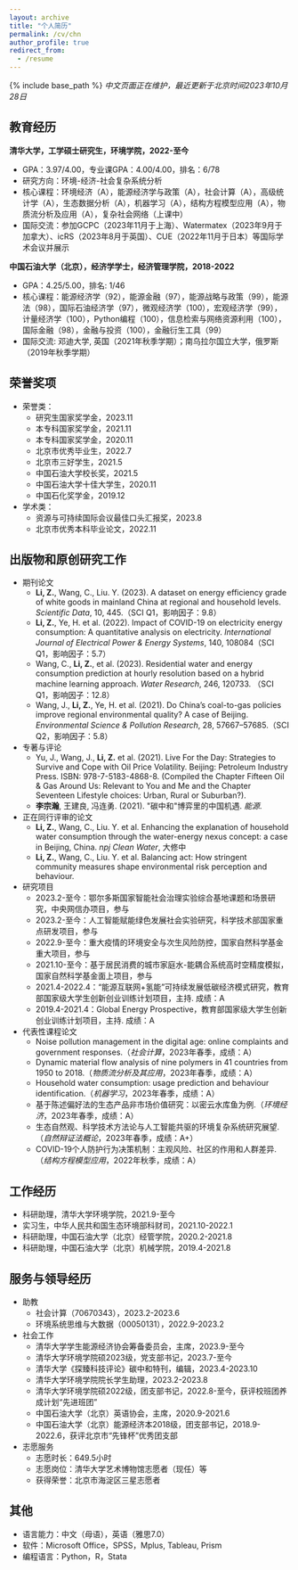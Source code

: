 ```yaml
---
layout: archive
title: "个人简历"
permalink: /cv/chn
author_profile: true
redirect_from:
  - /resume
---
```


{% include base_path %}
*中文页面正在维护，最近更新于北京时间2023年10月28日*

教育经历
------
**清华大学，工学硕士研究生，环境学院，2022-至今**
* GPA：3.97/4.00，专业课GPA：4.00/4.00，排名：6/78
* 研究方向：环境-经济-社会复杂系统分析
* 核心课程：环境经济（A），能源经济学与政策（A），社会计算（A），高级统计学（A），生态数据分析（A），机器学习（A），结构方程模型应用（A），物质流分析及应用（A），复杂社会网络（上课中）
* 国际交流：参加GCPC（2023年11月于上海）、Watermatex（2023年9月于加拿大）、icRS（2023年8月于英国）、CUE（2022年11月于日本）等国际学术会议并展示

**中国石油大学（北京），经济学学士，经济管理学院，2018-2022**
* GPA：4.25/5.00，排名: 1/46
* 核心课程：能源经济学（92），能源金融（97），能源战略与政策（99），能源法（98），国际石油经济学（97），微观经济学（100），宏观经济学（99），计量经济学（100），Python编程（100），信息检索与网络资源利用（100），国际金融（98），金融与投资（100），金融衍生工具（99）
* 国际交流: 邓迪大学, 英国（2021年秋季学期）；南乌拉尔国立大学，俄罗斯（2019年秋季学期）

荣誉奖项
------
* 荣誉类：
    * 研究生国家奖学金，2023.11
    * 本专科国家奖学金，2021.11
    * 本专科国家奖学金，2020.11
    * 北京市优秀毕业生，2022.7
    * 北京市三好学生，2021.5
    * 中国石油大学校长奖，2021.5
    * 中国石油大学十佳大学生，2020.11
    * 中国石化奖学金，2019.12
* 学术类：
    * 资源与可持续国际会议最佳口头汇报奖，2023.8
    * 北京市优秀本科毕业论文，2022.11

出版物和原创研究工作
------
* 期刊论文
    * **Li, Z.**, Wang, C., Liu. Y. (2023). A dataset on energy efficiency grade of white goods in mainland China at regional and household levels. *Scientific Data*, 10, 445.（SCI Q1，影响因子：9.8）
    * **Li, Z.**, Ye, H. et al. (2022). Impact of COVID-19 on electricity energy consumption: A quantitative analysis on electricity. *International Journal of Electrical Power & Energy Systems*, 140, 108084（SCI Q1，影响因子：5.7）
    * Wang, C., **Li, Z.**, et al. (2023). Residential water and energy consumption prediction at hourly resolution based on a hybrid machine learning approach. *Water Research*, 246, 120733. （SCI Q1，影响因子：12.8）
    * Wang, J., **Li, Z.**, Ye, H. et al. (2021). Do China’s coal-to-gas policies improve regional environmental quality? A case of Beijing. *Environmental Science & Pollution Research*, 28, 57667–57685.（SCI Q2，影响因子：5.8）
* 专著与评论
    * Yu, J., Wang, J., **Li, Z.** et al. (2021). Live For the Day: Strategies to Survive and Cope with Oil Price Volatility. Beijing: Petroleum Industry Press. ISBN: 978-7-5183-4868-8. (Compiled the Chapter Fifteen Oil & Gas Around Us: Relevant to You and Me and the Chapter Seventeen Lifestyle choices: Urban, Rural or Suburban?).
    * **李宗瀚**, 王建良, 冯连勇. (2021). "碳中和"博弈里的中国机遇. *能源*.
* 正在同行评审的论文
    * **Li, Z.**, Wang, C., Liu. Y. et al. Enhancing the explanation of household water consumption through the water-energy nexus concept: a case in Beijing, China. *npj Clean Water*, 大修中
    * **Li, Z.**, Wang, C., Liu. Y. et al. Balancing act: How stringent community measures shape environmental risk perception and behaviour.
* 研究项目
    * 2023.2-至今：鄂尔多斯国家智能社会治理实验综合基地课题和场景研究，中央网信办项目，参与
    * 2023.2-至今：人工智能赋能绿色发展社会实验研究，科学技术部国家重点研发项目，参与
    * 2022.9-至今：重大疫情的环境安全与次生风险防控，国家自然科学基金重大项目，参与
    * 2021.10-至今：基于居民消费的城市家庭水-能耦合系统高时空精度模拟，国家自然科学基金面上项目，参与
    * 2021.4-2022.4：“能源互联网+氢能”可持续发展低碳经济模式研究，教育部国家级大学生创新创业训练计划项目，主持. 成绩：A
    * 2019.4-2021.4：Global Energy Prospective，教育部国家级大学生创新创业训练计划项目，主持. 成绩：A
* 代表性课程论文
  * Noise pollution management in the digital age: online complaints and government responses.（*社会计算*，2023年春季，成绩：A）
  * Dynamic material flow analysis of nine polymers in 41 countries from 1950 to 2018.（*物质流分析及其应用*，2023年春季，成绩：A）
  * Household water consumption: usage prediction and behaviour identification.（*机器学习*，2023年春季，成绩：A）
  * 基于陈述偏好法的生态产品非市场价值研究：以密云水库鱼为例.（*环境经济*，2023年春季，成绩：A）
  * 生态自然观、科学技术方法论与人工智能共驱的环境复杂系统研究展望.（*自然辩证法概论*，2023年春季，成绩：A+）
  * COVID-19个人防护行为决策机制：主观风险、社区的作用和人群差异.（*结构方程模型应用*，2022年秋季，成绩：A）

工作经历
------
* 科研助理，清华大学环境学院，2021.9-至今
* 实习生，中华人民共和国生态环境部科财司，2021.10-2022.1
* 科研助理，中国石油大学（北京）经管学院，2020.2-2021.8
* 科研助理，中国石油大学（北京）机械学院，2019.4-2021.8

服务与领导经历
------
* 助教
  * 社会计算（70670343），2023.2-2023.6
  * 环境系统思维与大数据（00050131），2022.9-2023.2
* 社会工作
  * 清华大学学生能源经济协会筹备委员会，主席，2023.9-至今
  * 清华大学环境学院硕2023级，党支部书记，2023.7-至今
  * 清华大学《探臻科技评论》碳中和特刊，编辑，2023.4-2023.10
  * 清华大学环境学院院长学生助理，2023.2-2023.8
  * 清华大学环境学院硕2022级，团支部书记，2022.8-至今，获评校班团养成计划“先进班团”
  * 中国石油大学（北京）英语协会，主席，2020.9-2021.6
  * 中国石油大学（北京）能源经济本2018级，团支部书记，2018.9-2022.6，获评北京市“先锋杯”优秀团支部
* 志愿服务
  * 志愿时长：649.5小时
  * 志愿岗位：清华大学艺术博物馆志愿者（现任）等
  * 获得荣誉：北京市海淀区三星志愿者
  
其他
------
* 语言能力：中文（母语），英语（雅思7.0）
* 软件：Microsoft Office，SPSS，Mplus, Tableau, Prism
* 编程语言：Python，R，Stata
